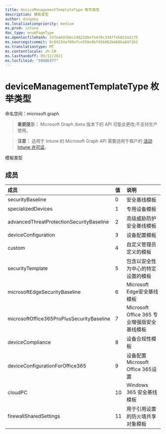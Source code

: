 ```yaml
---
title: deviceManagementTemplateType 枚举类型
description: 模板类型
author: dougeby
ms.localizationpriority: medium
ms.prod: intune
doc_type: enumPageType
ms.openlocfilehash: 337ea607bbc14822d5efe470c3347fe5033a5175
ms.sourcegitcommit: 6c04234af08efce558e9bf926062b4686a84f1b2
ms.translationtype: MT
ms.contentlocale: zh-CN
ms.lasthandoff: 09/12/2021
ms.locfileid: "59086377"
---
```

# <a name="devicemanagementtemplatetype-enum-type"></a>deviceManagementTemplateType 枚举类型

命名空间：microsoft.graph

> **重要提示：** Microsoft Graph /beta 版本下的 API 可能会更改;不支持生产使用。

> **注意：** 适用于 Intune 的 Microsoft Graph API 需要适用于租户的 [活动 Intune 许可证](https://go.microsoft.com/fwlink/?linkid=839381)。

模板类型

## <a name="members"></a>成员
|成员|值|说明|
|:---|:---|:---|
|securityBaseline|0|安全基线模板|
|specializedDevices|1|专用设备模板|
|advancedThreatProtectionSecurityBaseline|2|高级威胁防护安全基线模板|
|deviceConfiguration|3|设备配置模板|
|custom|4 |自定义管理员定义的模板|
|securityTemplate|5 |包含以安全性为中心的特定设置的模板|
|microsoftEdgeSecurityBaseline|6 |Microsoft Edge安全基线模板|
|microsoftOffice365ProPlusSecurityBaseline|7 |Microsoft Office 365 专业增强版安全基线模板|
|deviceCompliance|8 |设备合规性模板|
|deviceConfigurationForOffice365|9 |设备配置Microsoft Office 365设置|
|cloudPC|10 |Windows 365 安全基线模板|
|firewallSharedSettings|11|用于引用设置的防火墙共享对象模板|



